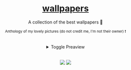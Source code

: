 <div align="center">
    <h1><a href="https://github.com/mobinjavari/Wallpapers">wallpapers</a></h1>
    <p>A collection of the best wallpapers 🌠</p>
    <p><sup>Anthology of my lovely pictures (do not credit me, I'm not their owner) ❗</sup></p><br>
    <details>
        <summary>Toggle Preaview</summary><br>
        <img src="./wallpapers/Desktop-1151.jpg" width="auto"><br>
        <img src="./wallpapers/Desktop-1160.jpg" width="auto"><br>
        <img src="./wallpapers/Desktop-1171.jpg" width="auto"><br>
        <img src="./wallpapers/Desktop-1175.png" width="auto"><br>
        <img src="./wallpapers/Desktop-1179.png" width="auto"><br>
        <img src="./wallpapers/Desktop-1272.jpg" width="auto"><br>
        <img src="./wallpapers/Desktop-13110.png" width="auto"><br>
        <img src="./wallpapers/Desktop-1291.jpg" width="auto"><br>
        <img src="./wallpapers/Desktop-13119.png" width="auto"><br>
        <img src="./wallpapers/Desktop-1231.jpg" width="auto"><br>
        <img src="./wallpapers/Desktop-1241.jpg" width="auto"><br>
        <img src="./wallpapers/Desktop-1295.jpg" width="auto"><br>
        <p><a href="https://github.com/mobinjavari/wallpapers/tree/main/wallpapers">more wallpapers ...</a></p>
    </details><br><br>
    <img src="https://img.shields.io/github/stars/mobinjavari/wallpapers?color=4C8EDA&labelColor=252932">
    <img src="https://img.shields.io/github/repo-size/mobinjavari/wallpapers?color=4C8EDA&labelColor=252932">
</div><br>
